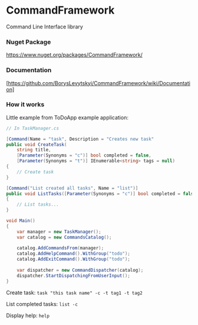 # CommandFramework
Command Line Interface library

### Nuget Package
https://www.nuget.org/packages/CommandFramework/

### Documentation
[https://github.com/BorysLevytskyi/CommandFramework/wiki/Documentation]

### How it works
Little example from ToDoApp example application:
````c#
// In TaskManager.cs

[Command(Name = "task", Description = "Creates new task"
public void CreateTask(
	string title,
	[Parameter(Synonyms = "c")] bool completed = false,
	[Parameter(Synonyms = "t")] IEnumerable<string> tags = null)
{
    // Create task
}

[Command("List created all tasks", Name = "list")]
public void ListTasks([Parameter(Synonyms = "c")] bool completed = false)
{
	// List tasks...
}
````

````c#
void Main() 
{
	var manager = new TaskManager();
	var catalog = new CommandsCatalog();
	
	catalog.AddCommandsFrom(manager);
	catalog.AddHelpCommand().WithGroup("todo");
	catalog.AddExitCommand().WithGroup("todo");
	
	var dispatcher = new CommandDispatcher(catalog);
	dispatcher.StartDispatchingFromUserInput();
}
````
Create task: `task "this task name" -c -t tag1 -t tag2`

List completed tasks: `list -c`

Display help: `help`
